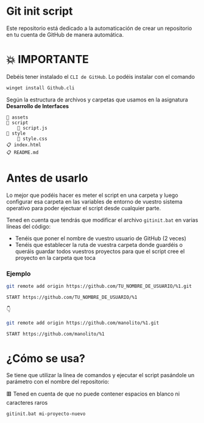 # Git init script

Este repositorio está dedicado a la automaticación de crear un repositorio en tu cuenta de GitHub de manera automática.

# 💥 IMPORTANTE

Debéis tener instalado el `CLI de GitHub`. Lo podéis instalar con el comando

```bash
winget install Github.cli
```

Según la estructura de archivos y carpetas que usamos en la asignatura **Desarrollo de Interfaces**

    📂 assets
    📂 script
        🔰 script.js
    📂 style
        🔹 style.css
    📋 index.html
    📋 README.md

# Antes de usarlo

Lo mejor que podéis hacer es meter el script en una carpeta y luego configurar esa carpeta en las variables de entorno de vuestro sistema operativo para poder ejectuar el script desde cualquier parte.

Tened en cuenta que tendrás que modificar el archivo `gitinit.bat` en varias líneas del código:

- Tenéis que poner el nombre de vuestro usuario de GitHub (2 veces)
- Tenéis que establecer la ruta de vuestra carpeta donde guardéis o queráis guardar todos vuestros proyectos para que el script cree el proyecto en la carpeta que toca

### Ejemplo

```bash
git remote add origin https://github.com/TU_NOMBRE_DE_USUARIO/%1.git

START https://github.com/TU_NOMBRE_DE_USUARIO/%1
```

👇

```bash
git remote add origin https://github.com/manolito/%1.git

START https://github.com/manolito/%1
```

# ¿Cómo se usa?

Se tiene que utilizar la línea de comandos y ejecutar el script pasándole un parámetro con el nombre del repositorio:

🟥 Tened en cuenta de que no puede contener espacios en blanco ni caracteres raros

    gitinit.bat mi-proyecto-nuevo